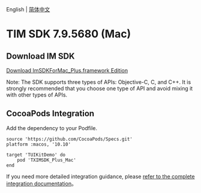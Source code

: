 English | [简体中文](./README_ZH.md)

# TIM SDK 7.9.5680 (Mac)

## Download IM SDK

[Download ImSDKForMac_Plus.framework Edition](https://im.sdk.qcloud.com/download/plus/7.9.5680/ImSDKForMac_Plus_7.9.5680.framework.zip)

Note: The SDK supports three types of APIs: Objective-C, C, and C++. It is strongly recommended that you choose one type of API and avoid mixing it with other types of APIs.

## CocoaPods Integration
Add the dependency to your Podfile.

```
source 'https://github.com/CocoaPods/Specs.git'
platform :macos, '10.10'

target 'TUIKitDemo' do
    pod 'TXIMSDK_Plus_Mac'
end
```

If you need more detailed integration guidance, please [refer to the complete integration documentation](https://www.tencentcloud.com/document/product/1047/34308)。
